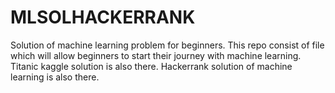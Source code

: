 # MLSOLHACKERRANK
Solution of machine learning problem for beginners.
This repo consist of file which will allow beginners to start their journey with machine learning.
Titanic kaggle solution is also there.
Hackerrank solution of machine learning is also there.
